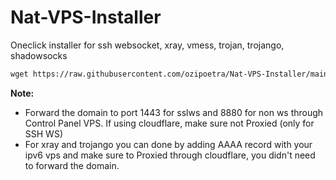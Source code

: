 # Nat-VPS-Installer
Oneclick installer for ssh websocket, xray, vmess, trojan, trojango, shadowsocks

```html
wget https://raw.githubusercontent.com/ozipoetra/Nat-VPS-Installer/main/install-nat.sh && chmod +x install-nat.sh && ./install-nat.sh

```

<b>Note:</b>
* Forward the domain to port 1443 for sslws and 8880 for non ws through Control Panel VPS. If using cloudflare, make sure not Proxied (only for SSH WS)
* For xray and trojango you can done by adding AAAA record with your ipv6 vps and make sure to Proxied through cloudflare, you didn't need to forward the domain.
